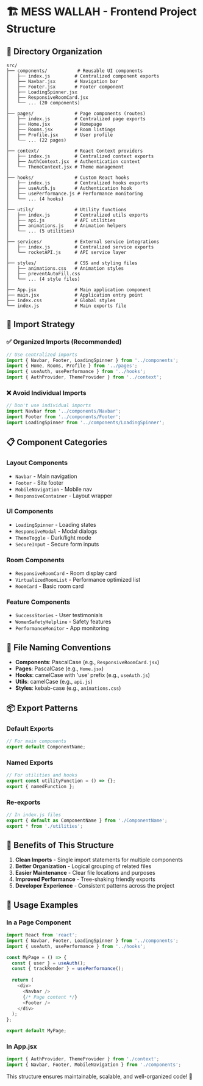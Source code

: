 # 🏗️ MESS WALLAH - Frontend Project Structure

## 📁 Directory Organization

```
src/
├── components/           # Reusable UI components
│   ├── index.js         # Centralized component exports
│   ├── Navbar.jsx       # Navigation bar
│   ├── Footer.jsx       # Footer component
│   ├── LoadingSpinner.jsx
│   ├── ResponsiveRoomCard.jsx
│   └── ... (20 components)
│
├── pages/               # Page components (routes)
│   ├── index.js         # Centralized page exports
│   ├── Home.jsx         # Homepage
│   ├── Rooms.jsx        # Room listings
│   ├── Profile.jsx      # User profile
│   └── ... (22 pages)
│
├── context/             # React Context providers
│   ├── index.js         # Centralized context exports
│   ├── AuthContext.jsx  # Authentication context
│   └── ThemeContext.jsx # Theme management
│
├── hooks/               # Custom React hooks
│   ├── index.js         # Centralized hooks exports
│   ├── useAuth.js       # Authentication hook
│   ├── usePerformance.js # Performance monitoring
│   └── ... (4 hooks)
│
├── utils/               # Utility functions
│   ├── index.js         # Centralized utils exports
│   ├── api.js           # API utilities
│   ├── animations.js    # Animation helpers
│   └── ... (5 utilities)
│
├── services/            # External service integrations
│   ├── index.js         # Centralized service exports
│   └── rocketAPI.js     # API service layer
│
├── styles/              # CSS and styling files
│   ├── animations.css   # Animation styles
│   ├── preventAutoFill.css
│   └── ... (4 style files)
│
├── App.jsx              # Main application component
├── main.jsx             # Application entry point
├── index.css            # Global styles
└── index.js             # Main exports file
```

## 🎯 Import Strategy

### ✅ **Organized Imports (Recommended)**
```javascript
// Use centralized imports
import { Navbar, Footer, LoadingSpinner } from '../components';
import { Home, Rooms, Profile } from '../pages';
import { useAuth, usePerformance } from '../hooks';
import { AuthProvider, ThemeProvider } from '../context';
```

### ❌ **Avoid Individual Imports**
```javascript
// Don't use individual imports
import Navbar from '../components/Navbar';
import Footer from '../components/Footer';
import LoadingSpinner from '../components/LoadingSpinner';
```

## 📋 Component Categories

### **Layout Components**
- `Navbar` - Main navigation
- `Footer` - Site footer
- `MobileNavigation` - Mobile nav
- `ResponsiveContainer` - Layout wrapper

### **UI Components**
- `LoadingSpinner` - Loading states
- `ResponsiveModal` - Modal dialogs
- `ThemeToggle` - Dark/light mode
- `SecureInput` - Secure form inputs

### **Room Components**
- `ResponsiveRoomCard` - Room display card
- `VirtualizedRoomList` - Performance optimized list
- `RoomCard` - Basic room card

### **Feature Components**
- `SuccessStories` - User testimonials
- `WomenSafetyHelpline` - Safety features
- `PerformanceMonitor` - App monitoring

## 🔧 File Naming Conventions

- **Components**: PascalCase (e.g., `ResponsiveRoomCard.jsx`)
- **Pages**: PascalCase (e.g., `Home.jsx`)
- **Hooks**: camelCase with 'use' prefix (e.g., `useAuth.js`)
- **Utils**: camelCase (e.g., `api.js`)
- **Styles**: kebab-case (e.g., `animations.css`)

## 📦 Export Patterns

### **Default Exports**
```javascript
// For main components
export default ComponentName;
```

### **Named Exports**
```javascript
// For utilities and hooks
export const utilityFunction = () => {};
export { namedFunction };
```

### **Re-exports**
```javascript
// In index.js files
export { default as ComponentName } from './ComponentName';
export * from './utilities';
```

## 🚀 Benefits of This Structure

1. **Clean Imports** - Single import statements for multiple components
2. **Better Organization** - Logical grouping of related files
3. **Easier Maintenance** - Clear file locations and purposes
4. **Improved Performance** - Tree-shaking friendly exports
5. **Developer Experience** - Consistent patterns across the project

## 📝 Usage Examples

### **In a Page Component**
```javascript
import React from 'react';
import { Navbar, Footer, LoadingSpinner } from '../components';
import { useAuth, usePerformance } from '../hooks';

const MyPage = () => {
  const { user } = useAuth();
  const { trackRender } = usePerformance();
  
  return (
    <div>
      <Navbar />
      {/* Page content */}
      <Footer />
    </div>
  );
};

export default MyPage;
```

### **In App.jsx**
```javascript
import { AuthProvider, ThemeProvider } from './context';
import { Navbar, Footer, MobileNavigation } from './components';
```

This structure ensures maintainable, scalable, and well-organized code! 🎉
